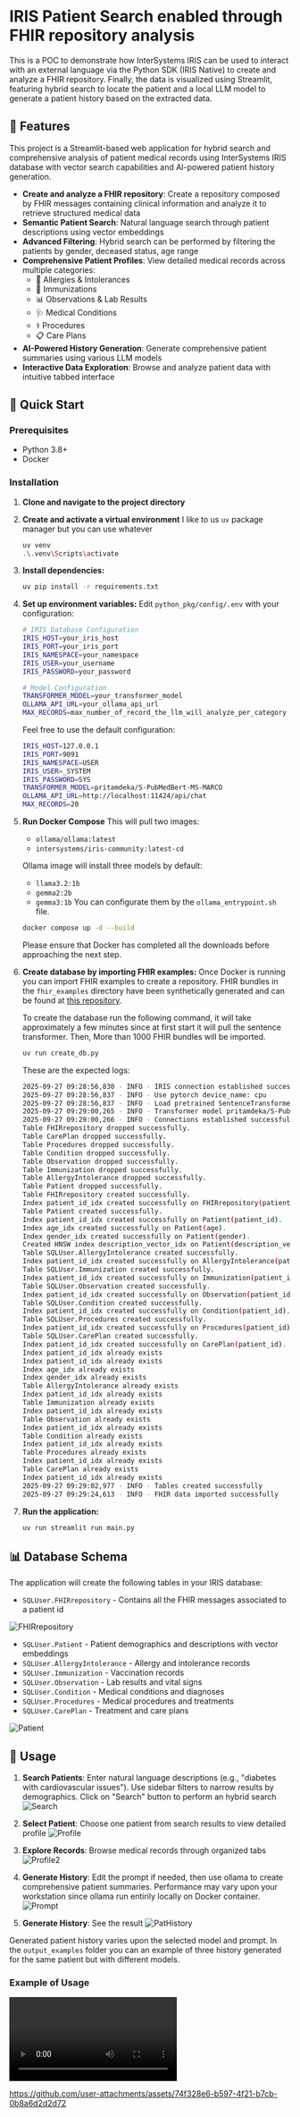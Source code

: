 # IRIS Patient Search enabled through FHIR repository analysis

This is a POC to demonstrate how InterSystems IRIS can be used to interact with an external language via the Python SDK (IRIS Native) to create and analyze a FHIR repository. Finally, the data is visualized using Streamlit, featuring hybrid search to locate the patient and a local LLM model to generate a patient history based on the extracted data.

## 🎯 Features

This project is a Streamlit-based web application for hybrid search and comprehensive analysis of patient medical records using InterSystems IRIS database with vector search capabilities and AI-powered patient history generation.

- **Create and analyze a FHIR repository**: Create a repository composed by FHIR messages containing clinical information and analyze it to retrieve structured medical data
- **Semantic Patient Search**: Natural language search through patient descriptions using vector embeddings
- **Advanced Filtering**: Hybrid search can be performed by filtering the patients by gender, deceased status, age range
- **Comprehensive Patient Profiles**: View detailed medical records across multiple categories:
  - 🤧 Allergies & Intolerances
  - 💉 Immunizations
  - 📊 Observations & Lab Results
  - 🩺 Medical Conditions
  - ⚕️ Procedures
  - 📋 Care Plans
- **AI-Powered History Generation**: Generate comprehensive patient summaries using various LLM models
- **Interactive Data Exploration**: Browse and analyze patient data with intuitive tabbed interface

## 🚀 Quick Start

### Prerequisites

- Python 3.8+
- Docker

### Installation

1. **Clone and navigate to the project directory**

2. **Create and activate a virtual environment**
   I like to us `uv` package manager but you can use whatever

   ```bash
   uv venv
   .\.venv\Scripts\activate
   ```

3. **Install dependencies:**

   ```bash
   uv pip install -r requirements.txt
   ```

4. **Set up environment variables:**
   Edit `python_pkg/config/.env` with your configuration:

   ```bash
   # IRIS Database Configuration
   IRIS_HOST=your_iris_host
   IRIS_PORT=your_iris_port  
   IRIS_NAMESPACE=your_namespace
   IRIS_USER=your_username
   IRIS_PASSWORD=your_password
   
   # Model Configuration
   TRANSFORMER_MODEL=your_transformer_model
   OLLAMA_API_URL=your_ollama_api_url
   MAX_RECORDS=max_number_of_record_the_llm_will_analyze_per_category
   ```

   Feel free to use the default configuration:

   ```bash
   IRIS_HOST=127.0.0.1
   IRIS_PORT=9091
   IRIS_NAMESPACE=USER
   IRIS_USER=_SYSTEM
   IRIS_PASSWORD=SYS
   TRANSFORMER_MODEL=pritamdeka/S-PubMedBert-MS-MARCO
   OLLAMA_API_URL=http://localhost:11424/api/chat
   MAX_RECORDS=20   
   ```

5. **Run Docker Compose**
   This will pull two images:
   - `ollama/ollama:latest`
   - `intersystems/iris-community:latest-cd`

   Ollama image will install three models by default:
   - `llama3.2:1b`
   - `gemma2:2b`
   - `gemma3:1b`
   You can configurate them by the `ollama_entrypoint.sh` file.

   ```bash
   docker compose up -d --build
   ```

   Please ensure that Docker has completed all the downloads before approaching the next step.

6. **Create database by importing FHIR examples:**
   Once Docker is running you can import FHIR examples to create a repository. FHIR bundles in the `fhir_examples` directory have been synthetically generated and can be found at [this repository](https://github.com/smart-on-fhir/generated-sample-data). 

   To create the database run the following command, it will take approximately a few minutes since at first start it will pull the sentence transformer. Then, More than 1000 FHIR bundles will be imported.

   ```bash
   uv run create_db.py
   ```

   These are the expected logs:

   ```bash
   2025-09-27 09:28:56,830 - INFO - IRIS connection established successfully
   2025-09-27 09:28:56,837 - INFO - Use pytorch device_name: cpu
   2025-09-27 09:28:56,837 - INFO - Load pretrained SentenceTransformer: pritamdeka/S-PubMedBert-MS-MARCO
   2025-09-27 09:29:00,265 - INFO - Transformer model pritamdeka/S-PubMedBert-MS-MARCO loaded successfully
   2025-09-27 09:29:00,266 - INFO - Connections established successfully
   Table FHIRrepository dropped successfully.
   Table CarePlan dropped successfully.
   Table Procedures dropped successfully.
   Table Condition dropped successfully.
   Table Observation dropped successfully.
   Table Immunization dropped successfully.
   Table AllergyIntolerance dropped successfully.
   Table Patient dropped successfully.
   Table FHIRrepository created successfully.
   Index patient_id_idx created successfully on FHIRrepository(patient_id).
   Table Patient created successfully.
   Index patient_id_idx created successfully on Patient(patient_id).
   Index age_idx created successfully on Patient(age).
   Index gender_idx created successfully on Patient(gender).
   Created HNSW index description_vector_idx on Patient(description_vector)
   Table SQLUser.AllergyIntolerance created successfully.
   Index patient_id_idx created successfully on AllergyIntolerance(patient_id).
   Table SQLUser.Immunization created successfully.
   Index patient_id_idx created successfully on Immunization(patient_id).
   Table SQLUser.Observation created successfully.
   Index patient_id_idx created successfully on Observation(patient_id).
   Table SQLUser.Condition created successfully.
   Index patient_id_idx created successfully on Condition(patient_id).
   Table SQLUser.Procedures created successfully.
   Index patient_id_idx created successfully on Procedures(patient_id).
   Table SQLUser.CarePlan created successfully.
   Index patient_id_idx created successfully on CarePlan(patient_id).
   Index patient_id_idx already exists
   Index patient_id_idx already exists
   Index age_idx already exists
   Index gender_idx already exists
   Table AllergyIntolerance already exists
   Index patient_id_idx already exists
   Table Immunization already exists
   Index patient_id_idx already exists
   Table Observation already exists
   Index patient_id_idx already exists
   Table Condition already exists
   Index patient_id_idx already exists
   Table Procedures already exists
   Index patient_id_idx already exists
   Table CarePlan already exists
   Index patient_id_idx already exists
   2025-09-27 09:29:02,977 - INFO - Tables created successfully
   2025-09-27 09:29:24,613 - INFO - FHIR data imported successfully
   ```

7. **Run the application:**

   ```bash
   uv run streamlit run main.py
   ```

## 📊 Database Schema

The application will create the following tables in your IRIS database:

- `SQLUser.FHIRrepository` - Contains all the FHIR messages associated to a patient id

![FHIRrepository](pic/FHIRrepository_created.png "FHIRrepository")

- `SQLUser.Patient` - Patient demographics and descriptions with vector embeddings
- `SQLUser.AllergyIntolerance` - Allergy and intolerance records
- `SQLUser.Immunization` - Vaccination records  
- `SQLUser.Observation` - Lab results and vital signs
- `SQLUser.Condition` - Medical conditions and diagnoses
- `SQLUser.Procedures` - Medical procedures and treatments
- `SQLUser.CarePlan` - Treatment and care plans

![Patient](pic/Patient_table_details.png "Patient")

## 🔧 Usage

1. **Search Patients**: Enter natural language descriptions (e.g., "diabetes with cardiovascular issues"). Use sidebar filters to narrow results by demographics. Click on "Search" button to perform an hybrid search
![Search](pic/UI_pat_search_example.png "Search")

2. **Select Patient**: Choose one patient from search results to view detailed profile
![Profile](pic/UI_patient_profile1.png "Profile")

3. **Explore Records**: Browse medical records through organized tabs
![Profile2](pic/UI_patient_profile2.png "Profile2")

4. **Generate History**: Edit the prompt if needed, then use ollama to create comprehensive patient summaries. Performance may vary upon your workstation since ollama run entirily locally on Docker container.
![Prompt](pic/UI_pat_history_prompt.png "Prompt")

5. **Generate History**: See the result
![PatHistory](pic/UI_pat_history_results.png "PatHistory")


Generated patient history varies upon the selected model and prompt. In the `output_examples` folder you can an example of three history generated for the same patient but with different models.

### Example of Usage

![Example of usage](pic/example_usage.mp4 "Example of usage")

https://github.com/user-attachments/assets/74f328e6-b597-4f21-b7cb-0b8a6d2d2d72

